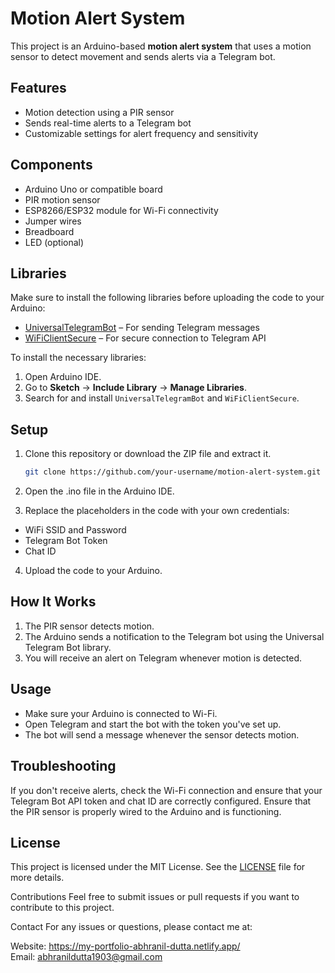 # Motion Alert System

This project is an Arduino-based **motion alert system** that uses a motion sensor to detect movement and sends alerts via a Telegram bot.

## Features

- Motion detection using a PIR sensor
- Sends real-time alerts to a Telegram bot
- Customizable settings for alert frequency and sensitivity

## Components

- Arduino Uno or compatible board
- PIR motion sensor
- ESP8266/ESP32 module for Wi-Fi connectivity
- Jumper wires
- Breadboard
- LED (optional)

## Libraries

Make sure to install the following libraries before uploading the code to your Arduino:

- [UniversalTelegramBot](https://github.com/witnessmenow/Universal-Arduino-Telegram-Bot) – For sending Telegram messages
- [WiFiClientSecure](https://github.com/esp8266/Arduino) – For secure connection to Telegram API

To install the necessary libraries:
1. Open Arduino IDE.
2. Go to **Sketch** -> **Include Library** -> **Manage Libraries**.
3. Search for and install `UniversalTelegramBot` and `WiFiClientSecure`.

## Setup

1. Clone this repository or download the ZIP file and extract it.
   
   ```bash
   git clone https://github.com/your-username/motion-alert-system.git
2. Open the .ino file in the Arduino IDE.

3. Replace the placeholders in the code with your own credentials:

 - WiFi SSID and Password
 - Telegram Bot Token
 - Chat ID
4. Upload the code to your Arduino.

## How It Works
1. The PIR sensor detects motion.
2. The Arduino sends a notification to the Telegram bot using the Universal Telegram Bot library.
3. You will receive an alert on Telegram whenever motion is detected.
## Usage
- Make sure your Arduino is connected to Wi-Fi.
- Open Telegram and start the bot with the token you've set up.
- The bot will send a message whenever the sensor detects motion.
## Troubleshooting
If you don't receive alerts, check the Wi-Fi connection and ensure that your Telegram Bot API token and chat ID are correctly configured.
Ensure that the PIR sensor is properly wired to the Arduino and is functioning.
## License

This project is licensed under the MIT License. See the [LICENSE](https://github.com/Abhranil2004/Motion-Alert-System/tree/general?tab=MIT-1-ov-file) file for more details.


Contributions
Feel free to submit issues or pull requests if you want to contribute to this project.

Contact
For any issues or questions, please contact me at:

Website: https://my-portfolio-abhranil-dutta.netlify.app/ <br>
Email: abhranildutta1903@gmail.com
